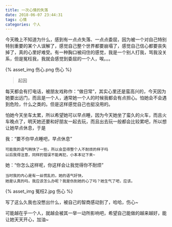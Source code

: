 ```yaml
---
title: 一次心情的失落
date: 2018-06-07 23:44:31
tags: 心情
categories: 个人
---
```


今天晚上不知道为什么，感到有一点点失落、一点点委屈，因为被一个对自己特别特别重要的某个人误解了，感觉自己整个世界都要崩塌了，感觉自己信心都要丧失掉了，真的心里好难受。有一种胸口被闷住的感觉，我是一个别人打我，骂我没关系，但是冤枉我，我就会感觉到委屈的一个人，唉。。。

{% asset_img 伤心.png 伤心 %}

>起因

每天都会有打电话，被朋友戏称作：“做日常”，其实心里还是蛮高兴的，今天因为她要出远门，而且是一个人，通常她一个人的时候我都会有点担心。怕她会不会遇到危险，什么之类的。但是这样感觉自己也挺没用的。

怕她今天坐车太累，所以希望她可以早点睡，因为今天她坐了蛮久的火车，而且火车晚点了，明天她还要和好朋友一起去玩，而且出去玩一般都会比较累吧，所以想让她早点休息，于是

我：“要不你早点睡吧，早点休息”
    
    可能我的语气稍快了一些，所以会显得整个人不耐烦的样子吗
    以后我得注意，同样的错误不能再犯，小本本记下来~

她：“你怎么这样呢，你这样会让我觉得你不耐烦”

    当时我的内心是有一丝慌乱的，她的语气好快，
    她是认真的吗，我应该怎么办呢？我是伤到她的心了吗？她生气了吧，应该。

{% asset_img 冤枉2.jpg 伤心 %}

写了这么久我也没憋出什么，被自己的智商感动到了，哈哈，伤心~

可能越在乎一个人，就越会被其一举一动所影响吧，希望自己能做的越来越好，能让她天天开心，加油~ 

